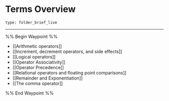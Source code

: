 # Terms Overview
 
```ccard
type: folder_brief_live
```
 
---

%% Begin Waypoint %%
- [[Arithmetic operators]]
- [[Increment, decrement operators, and side effects]]
- [[Logical operators]]
- [[Operator Associativity]]
- [[Operator Precedence]]
- [[Relational operators and floating point comparisons]]
- [[Remainder and Exponentiation]]
- [[The comma operator]]

%% End Waypoint %%